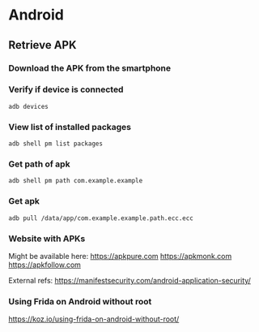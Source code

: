 
# Android
## Retrieve APK
### Download the APK from the smartphone
### Verify if device is connected
```adb devices```

### View list of installed packages
```adb shell pm list packages```

### Get path of apk
```adb shell pm path com.example.example```

### Get apk 
```adb pull /data/app/com.example.example.path.ecc.ecc```

### Website with APKs
Might be available here:
https://apkpure.com
https://apkmonk.com
https://apkfollow.com

External refs:
https://manifestsecurity.com/android-application-security/

### Using Frida on Android without root
https://koz.io/using-frida-on-android-without-root/
